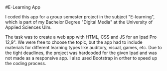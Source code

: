 #E-Learning App

I coded this app for a group semester project in the subject "E-learning", which is part of my Bachelor Degree "Digital Media" at the University of Applied Sciences Ulm.

The task was to create a web app with HTML, CSS and JS for an Ipad Pro 12,9". We were free to choose the topic, but the app had to include materials for different learning types like auditory, visual, games, etc.
Due to the tight deadlines, the project was hardcoded for the given Ipad and was not made as a responsive app. I also used Bootstrap in orther to speed up the coding process.
